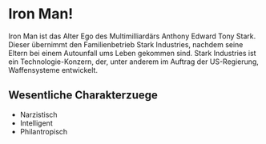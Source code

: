 # Iron Man!

Iron Man ist das Alter Ego des Multimilliardärs Anthony Edward Tony Stark. Dieser übernimmt den Familienbetrieb Stark Industries, nachdem seine Eltern bei einem Autounfall ums Leben gekommen sind. Stark Industries ist ein Technologie-Konzern, der, unter anderem im Auftrag der US-Regierung, Waffensysteme entwickelt.
## Wesentliche Charakterzuege

* Narzistisch
* Intelligent
* Philantropisch
